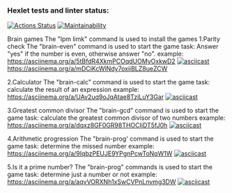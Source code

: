 ### Hexlet tests and linter status:
[![Actions Status](https://github.com/velesfight/frontend-project-lvl1/workflows/hexlet-check/badge.svg)](https://github.com/velesfight/frontend-project-lvl1/actions)
[![Maintainability](https://api.codeclimate.com/v1/badges/8d2c1f0a592b23877c0b/maintainability)](https://codeclimate.com/github/velesfight/frontend-project-lvl1/maintainability)

Brain games
The "lpm limk" command is used to install the games
1.Parity check
The "brain-even" command is used to start the game
task: Answer "yes" if the number is even, otherwise answer "no".
example:
https://asciinema.org/a/5tBfdR4XkmPCOqdUOMyOxkwD2
[![asciicast](https://asciinema.org/a/5tBfdR4XkmPCOqdUOMyOxkwD2.svg)](https://asciinema.org/a/5tBfdR4XkmPCOqdUOMyOxkwD2)
https://asciinema.org/a/mDCiKcWlNdy7oxiiBLZ8ueZCW

2.Calculator
The "brain-calc" command is used to start the game
task: calculate the result of an expression
example:
https://asciinema.org/a/UAv2uq9oJqAtae8TzjLuY3Gar
[![asciicast](https://asciinema.org/a/UAv2uq9oJqAtae8TzjLuY3Gar.svg)](https://asciinema.org/a/UAv2uq9oJqAtae8TzjLuY3Gar)

3.Greatest common divisor
The "brain-gcd" command is used to start the game
task: calculate the greatest common divisor of two numbers
example:
https://asciinema.org/a/dqxz8GF0GR98THOCIjDT5fJ0h
[![asciicast](https://asciinema.org/a/dqxz8GF0GR98THOCIjDT5fJ0h.svg)](https://asciinema.org/a/dqxz8GF0GR98THOCIjDT5fJ0h)

4.Arithmetic progression
The "brain-prog' command is used to start the game
task: determine the missed number
example:
https://asciinema.org/a/9IqbzPEUJE9YPgnPcwToNqW1W
[![asciicast](https://asciinema.org/a/9IqbzPEUJE9YPgnPcwToNqW1W.svg)](https://asciinema.org/a/9IqbzPEUJE9YPgnPcwToNqW1W)

5.Is it a prime number?
The "brain-prog" commands is used to start the game
task: determine just a number or not
example:
https://asciinema.org/a/aqvVORXNh1xSwCVPnLnvmg3DW
[![asciicast](https://asciinema.org/a/aqvVORXNh1xSwCVPnLnvmg3DW.svg)](https://asciinema.org/a/aqvVORXNh1xSwCVPnLnvmg3DW)